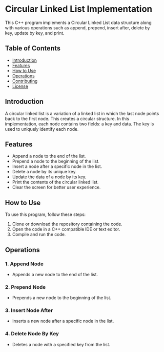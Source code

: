 # Circular Linked List Implementation

This C++ program implements a Circular Linked List data structure along with various operations such as append, prepend, insert after, delete by key, update by key, and print.

## Table of Contents

- [Introduction](#introduction)
- [Features](#features)
- [How to Use](#how-to-use)
- [Operations](#operations)
- [Contributing](#contributing)
- [License](#license)

## Introduction

A circular linked list is a variation of a linked list in which the last node points back to the first node. This creates a circular structure. In this implementation, each node contains two fields: a key and data. The key is used to uniquely identify each node.

## Features

- Append a node to the end of the list.
- Prepend a node to the beginning of the list.
- Insert a node after a specific node in the list.
- Delete a node by its unique key.
- Update the data of a node by its key.
- Print the contents of the circular linked list.
- Clear the screen for better user experience.

## How to Use

To use this program, follow these steps:

1. Clone or download the repository containing the code.
2. Open the code in a C++ compatible IDE or text editor.
3. Compile and run the code.

## Operations

### 1. Append Node
   - Appends a new node to the end of the list.

### 2. Prepend Node
   - Prepends a new node to the beginning of the list.

### 3. Insert Node After
   - Inserts a new node after a specific node in the list.

### 4. Delete Node By Key
   - Deletes a node with a specified key from the list.

